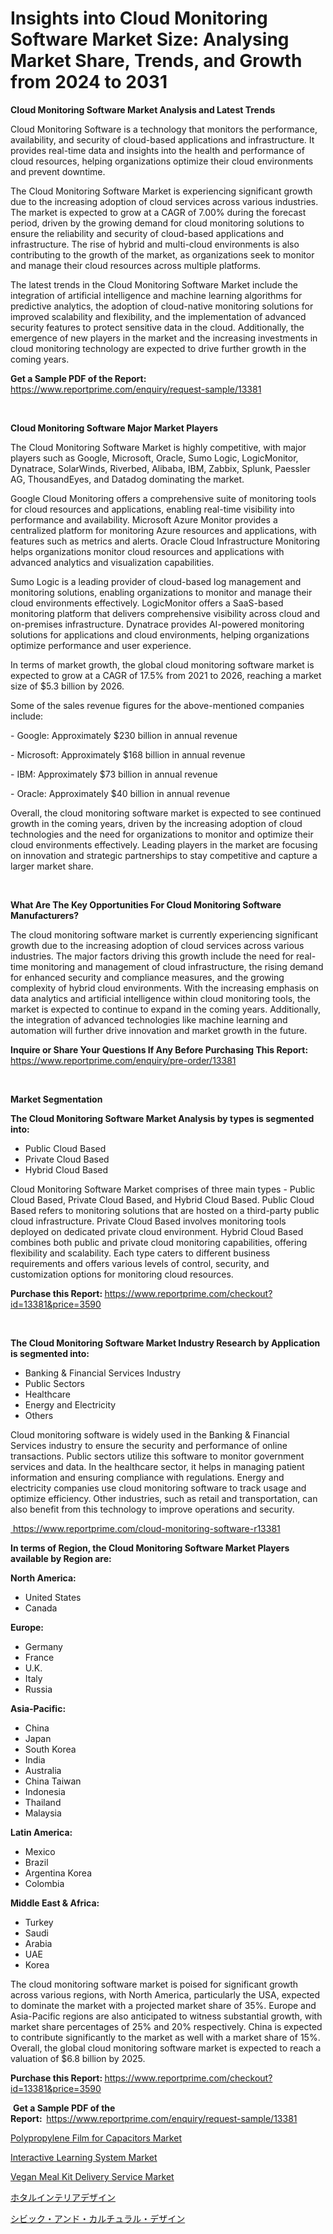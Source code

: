 <p><h1>Insights into Cloud Monitoring Software Market Size: Analysing Market Share, Trends, and Growth from 2024 to 2031</h1></p><p><strong>Cloud Monitoring Software Market Analysis and Latest Trends</strong></p>
<p><p>Cloud Monitoring Software is a technology that monitors the performance, availability, and security of cloud-based applications and infrastructure. It provides real-time data and insights into the health and performance of cloud resources, helping organizations optimize their cloud environments and prevent downtime.</p><p>The Cloud Monitoring Software Market is experiencing significant growth due to the increasing adoption of cloud services across various industries. The market is expected to grow at a CAGR of 7.00% during the forecast period, driven by the growing demand for cloud monitoring solutions to ensure the reliability and security of cloud-based applications and infrastructure. The rise of hybrid and multi-cloud environments is also contributing to the growth of the market, as organizations seek to monitor and manage their cloud resources across multiple platforms.</p><p>The latest trends in the Cloud Monitoring Software Market include the integration of artificial intelligence and machine learning algorithms for predictive analytics, the adoption of cloud-native monitoring solutions for improved scalability and flexibility, and the implementation of advanced security features to protect sensitive data in the cloud. Additionally, the emergence of new players in the market and the increasing investments in cloud monitoring technology are expected to drive further growth in the coming years.</p></p>
<p><strong>Get a Sample PDF of the Report:&nbsp;</strong> <a href="https://www.reportprime.com/enquiry/request-sample/13381">https://www.reportprime.com/enquiry/request-sample/13381</a></p>
<p>&nbsp;</p>
<p><strong>Cloud Monitoring Software Major Market Players</strong></p>
<p><p>The Cloud Monitoring Software Market is highly competitive, with major players such as Google, Microsoft, Oracle, Sumo Logic, LogicMonitor, Dynatrace, SolarWinds, Riverbed, Alibaba, IBM, Zabbix, Splunk, Paessler AG, ThousandEyes, and Datadog dominating the market. </p><p>Google Cloud Monitoring offers a comprehensive suite of monitoring tools for cloud resources and applications, enabling real-time visibility into performance and availability. Microsoft Azure Monitor provides a centralized platform for monitoring Azure resources and applications, with features such as metrics and alerts. Oracle Cloud Infrastructure Monitoring helps organizations monitor cloud resources and applications with advanced analytics and visualization capabilities.</p><p>Sumo Logic is a leading provider of cloud-based log management and monitoring solutions, enabling organizations to monitor and manage their cloud environments effectively. LogicMonitor offers a SaaS-based monitoring platform that delivers comprehensive visibility across cloud and on-premises infrastructure. Dynatrace provides AI-powered monitoring solutions for applications and cloud environments, helping organizations optimize performance and user experience.</p><p>In terms of market growth, the global cloud monitoring software market is expected to grow at a CAGR of 17.5% from 2021 to 2026, reaching a market size of $5.3 billion by 2026. </p><p>Some of the sales revenue figures for the above-mentioned companies include:</p><p>- Google: Approximately $230 billion in annual revenue</p><p>- Microsoft: Approximately $168 billion in annual revenue</p><p>- IBM: Approximately $73 billion in annual revenue</p><p>- Oracle: Approximately $40 billion in annual revenue</p><p>Overall, the cloud monitoring software market is expected to see continued growth in the coming years, driven by the increasing adoption of cloud technologies and the need for organizations to monitor and optimize their cloud environments effectively. Leading players in the market are focusing on innovation and strategic partnerships to stay competitive and capture a larger market share.</p></p>
<p>&nbsp;</p>
<p><strong>What Are The Key Opportunities For Cloud Monitoring Software Manufacturers?</strong></p>
<p><p>The cloud monitoring software market is currently experiencing significant growth due to the increasing adoption of cloud services across various industries. The major factors driving this growth include the need for real-time monitoring and management of cloud infrastructure, the rising demand for enhanced security and compliance measures, and the growing complexity of hybrid cloud environments. With the increasing emphasis on data analytics and artificial intelligence within cloud monitoring tools, the market is expected to continue to expand in the coming years. Additionally, the integration of advanced technologies like machine learning and automation will further drive innovation and market growth in the future.</p></p>
<p><strong>Inquire or Share Your Questions If Any Before Purchasing This Report:</strong> <a href="https://www.reportprime.com/enquiry/pre-order/13381">https://www.reportprime.com/enquiry/pre-order/13381</a></p>
<p>&nbsp;</p>
<p><strong>Market Segmentation</strong></p>
<p><strong>The Cloud Monitoring Software Market Analysis by types is segmented into:</strong></p>
<p><ul><li>Public Cloud Based</li><li>Private Cloud Based</li><li>Hybrid Cloud Based</li></ul></p>
<p><p>Cloud Monitoring Software Market comprises of three main types - Public Cloud Based, Private Cloud Based, and Hybrid Cloud Based. Public Cloud Based refers to monitoring solutions that are hosted on a third-party public cloud infrastructure. Private Cloud Based involves monitoring tools deployed on dedicated private cloud environment. Hybrid Cloud Based combines both public and private cloud monitoring capabilities, offering flexibility and scalability. Each type caters to different business requirements and offers various levels of control, security, and customization options for monitoring cloud resources.</p></p>
<p><strong>Purchase this Report:&nbsp;</strong><a href="https://www.reportprime.com/checkout?id=13381&price=3590">https://www.reportprime.com/checkout?id=13381&price=3590</a></p>
<p>&nbsp;</p>
<p><strong>The Cloud Monitoring Software Market Industry Research by Application is segmented into:</strong></p>
<p><ul><li>Banking & Financial Services Industry</li><li>Public Sectors</li><li>Healthcare</li><li>Energy and Electricity</li><li>Others</li></ul></p>
<p><p>Cloud monitoring software is widely used in the Banking & Financial Services industry to ensure the security and performance of online transactions. Public sectors utilize this software to monitor government services and data. In the healthcare sector, it helps in managing patient information and ensuring compliance with regulations. Energy and electricity companies use cloud monitoring software to track usage and optimize efficiency. Other industries, such as retail and transportation, can also benefit from this technology to improve operations and security.</p></p>
<p><a href="https://www.reportprime.com/cloud-monitoring-software-r13381">&nbsp;https://www.reportprime.com/cloud-monitoring-software-r13381</a></p>
<p><strong>In terms of Region, the Cloud Monitoring Software Market Players available by Region are:</strong></p>
<p>
    <p> <strong> North America: </strong>
        <ul>
            <li>United States</li>
            <li>Canada</li>
        </ul>
        </p> 
    <p> <strong> Europe: </strong>
        <ul>
            <li>Germany</li>
            <li>France</li>
            <li>U.K.</li>
            <li>Italy</li>
            <li>Russia</li>
        </ul>
        </p> 
    <p> <strong> Asia-Pacific: </strong>
        <ul>
            <li>China</li>
            <li>Japan</li>
            <li>South Korea</li>
            <li>India</li>
            <li>Australia</li>
            <li>China Taiwan</li>
            <li>Indonesia</li>
            <li>Thailand</li>
            <li>Malaysia</li>
        </ul>
        </p> 
    <p> <strong> Latin America: </strong>
        <ul>
            <li>Mexico</li>
            <li>Brazil</li>
            <li>Argentina Korea</li>
            <li>Colombia</li>
        </ul>
        </p> 
    <p> <strong> Middle East & Africa: </strong>
        <ul>
            <li>Turkey</li>
            <li>Saudi</li>
            <li>Arabia</li>
            <li>UAE</li>
            <li>Korea</li>
        </ul>
    </p>
    </p>
<p><p>The cloud monitoring software market is poised for significant growth across various regions, with North America, particularly the USA, expected to dominate the market with a projected market share of 35%. Europe and Asia-Pacific regions are also anticipated to witness substantial growth, with market share percentages of 25% and 20% respectively. China is expected to contribute significantly to the market as well with a market share of 15%. Overall, the global cloud monitoring software market is expected to reach a valuation of $6.8 billion by 2025.</p></p>
<p><strong>Purchase this Report: </strong><a href="https://www.reportprime.com/checkout?id=13381&price=3590">https://www.reportprime.com/checkout?id=13381&price=3590</a></p>
<p>&nbsp;<strong>Get a Sample PDF of the Report:&nbsp;&nbsp;</strong><a href="https://www.reportprime.com/enquiry/request-sample/13381">https://www.reportprime.com/enquiry/request-sample/13381</a></p>
<p><strong></strong></p>
<p><p><a href="https://www.linkedin.com/pulse/polypropylene-film-capacitors-market-size-growth-outlook-from-91qjf">Polypropylene Film for Capacitors Market</a></p><p><a href="https://github.com/marthawweekle/Market-Research-Report-List-1/blob/main/interactive-learning-system-market.md">Interactive Learning System Market</a></p><p><a href="https://github.com/HenrietteMills1/Market-Research-Report-List-1/blob/main/vegan-meal-kit-delivery-service-market.md">Vegan Meal Kit Delivery Service Market</a></p><p><a href="https://github.com/SkylarDaniel70/Market-Research-Report-List-1/blob/main/437264880223.md">ホタルインテリアデザイン</a></p><p><a href="https://github.com/GiovaniLeannon/Market-Research-Report-List-1/blob/main/490264580224.md">シビック・アンド・カルチュラル・デザイン</a></p></p>